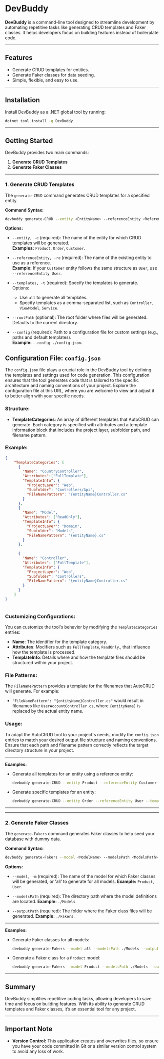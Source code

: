 
# DevBuddy

**DevBuddy** is a command-line tool designed to streamline development by automating repetitive tasks like generating CRUD templates and Faker classes. It helps developers focus on building features instead of boilerplate code.

---

## Features

- Generate CRUD templates for entities.
- Generate Faker classes for data seeding.
- Simple, flexible, and easy to use.

---

## Installation

Install DevBuddy as a .NET global tool by running:

```bash
dotnet tool install -g DevBuddy
```

---

## Getting Started

DevBuddy provides two main commands:

1. **Generate CRUD Templates**
2. **Generate Faker Classes**

---

### 1. Generate CRUD Templates

The `generate-CRUD` command generates CRUD templates for a specified entity.

**Command Syntax:**

```bash
devbuddy generate-CRUD --entity <EntityName> --referenceEntity <ReferenceEntity> --templates <Templates> --config <ConfigPath> [--rootPath <RootPath>]
```

**Options:**

- `--entity, -e` (required): The name of the entity for which CRUD templates will be generated.  
  **Examples:** `Product`, `Order`, `Customer`.

- `--referenceEntity, -re` (required): The name of the existing entity to use as a reference.  
  **Example:** If your `Customer` entity follows the same structure as `User`, use `--referenceEntity User`.

- `--templates, -t` (required): Specify the templates to generate.  
  Options:
  - Use `all` to generate all templates.
  - Specify templates as a comma-separated list, such as `Controller`, `ViewModel`, `Service`.

- `--rootPath` (optional): The root folder where files will be generated. Defaults to the current directory.

- `--config` (required): Path to a configuration file for custom settings (e.g., paths and default templates).  
  **Example:** `--config ./config.json`.

## Configuration File: `config.json`
The `config.json` file plays a crucial role in the DevBuddy tool by defining the templates and settings used for code generation. This configuration ensures that the tool generates code that is tailored to the specific architecture and naming conventions of your project. Explore the configuration file at this URL, where you are welcome to view and adjust it to better align with your specific needs.

### Structure:
- **TemplateCategories**: An array of different templates that AutoCRUD can generate. Each category is specified with attributes and a template information block that includes the project layer, subfolder path, and filename pattern.
### Example:

```json
{
    "TemplateCategories": [
      {
        "Name": "CountryController",
        "Attributes":["FullTemplate"],
        "TemplateInfo": {
          "ProjectLayer": "Web",
          "Subfolder": "Controllers/Api",
          "FileNamePattern": "{entityName}Controller.cs"
        }
      },
      {
        "Name": "Model",
        "Attributes": ["ReadOnly"],
        "TemplateInfo": {
          "ProjectLayer": "Domain",
          "Subfolder": "Models",
          "FileNamePattern": "{entityName}.cs"
        }
      },
   
      {
        "Name": "Controller",
        "Attributes": ["FullTemplate"],
        "TemplateInfo": {
          "ProjectLayer": "Web",
          "Subfolder": "Controllers",
          "FileNamePattern": "{entityName}Controller.cs"
        }
      }
    ]
}
  
```

### Customizing Configurations:

You can customize the tool's behavior by modifying the `TemplateCategories` entries:
- **Name**: The identifier for the template category.
- **Attributes**: Modifiers such as `FullTemplate`, `ReadOnly`., that influence how the template is processed.
- **TemplateInfo**: Details where and how the template files should be structured within your project.
### File Patterns:
The `FileNamePattern` provides a template for the filenames that AutoCRUD will generate. For example:
- `"FileNamePattern": "{entityName}Controller.cs"` would result in filenames like `UserAccountController.cs`, where `{entityName}` is replaced by the actual entity name.

### Usage:

To adapt the AutoCRUD tool to your project's needs, modify the `config.json` entries to match your desired output file structure and naming conventions. Ensure that each path and filename pattern correctly reflects the target directory structure in your project.

---

**Examples:**

- Generate all templates for an entity using a reference entity:

  ```bash
  devbuddy generate-CRUD --entity Product --referenceEntity Customer --templates all --config ./config.json
  ```

- Generate specific templates for an entity:

  ```bash
  devbuddy generate-CRUD --entity Order --referenceEntity User --templates Controller,ViewModel --config C:\Users\Documents\config.json
  ```

---

---

### 2. Generate Faker Classes

The `generate-Fakers` command generates Faker classes to help seed your database with dummy data.

**Command Syntax:**

```bash
devbuddy generate-Fakers --model <ModelName> --modelsPath <ModelsPath> --outputPath <OutputPath>
```

**Options:**

- `--model, -m` (required): The name of the model for which Faker classes will be generated, or 'all' to generate for all models.
  **Example:** `Product`, `User`.

- `--modelsPath` (required): The directory path where the model definitions are located.
  **Example:** `./Models`.

- `--outputPath` (required): The folder where the Faker class files will be generated.
  **Example:** `./Fakers`.

---

**Examples:**

- Generate Faker classes for all models:

  ```bash
  devbuddy generate-Fakers --model all --modelsPath ./Models --outputPath ./Fakers
  ```

- Generate a Faker class for a `Product` model:

  ```bash
  devbuddy generate-Fakers --model Product --modelsPath ./Models --outputPath ./Fakers
  ```

---

## Summary

DevBuddy simplifies repetitive coding tasks, allowing developers to save time and focus on building features. With its ability to generate CRUD templates and Faker classes, it’s an essential tool for any project.

---

## Important Note

- **Version Control:** This application creates and overwrites files, so ensure you have your code committed in Git or a similar version control system to avoid any loss of work.
